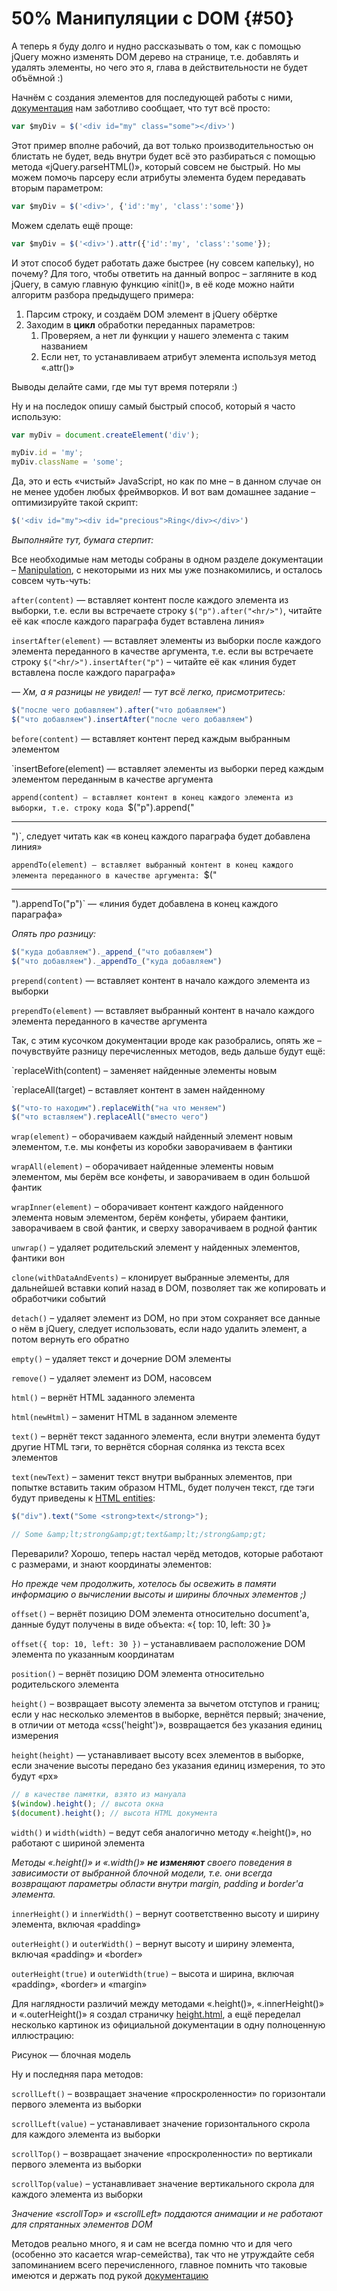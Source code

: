 # 50% Манипуляции с DOM {#50}

А теперь я буду долго и нудно рассказывать о том, как с помощью jQuery можно изменять DOM дерево на странице, т.е. добавлять и удалять элементы, но чего это я, глава в действительности не будет объёмной :)

Начнём с создания элементов для последующей работы с ними, [документация](http://api.jquery.com/jQuery/) нам заботливо сообщает, что тут всё просто:

```javascript
var $myDiv = $('<div id="my" class="some"></div>')
```


Этот пример вполне рабочий, да вот только производительностью он блистать не будет, ведь внутри будет всё это разбираться с помощью метода «jQuery.parseHTML()», который совсем не быстрый. Но мы можем помочь парсеру если атрибуты элемента будем передавать вторым параметром:

```javascript
var $myDiv = $('<div>', {'id':'my', 'class':'some'})
```

Можем сделать ещё проще:

```javascript
var $myDiv = $('<div>').attr({'id':'my', 'class':'some'});
```

И этот способ будет работать даже быстрее (ну совсем капельку), но почему? Для того, чтобы ответить на данный вопрос – загляните в код jQuery, в самую главную функцию «init()», в её коде можно найти алгоритм разбора предыдущего примера:

1.  Парсим строку, и создаём DOM элемент в jQuery обёртке
2.  Заходим в **цикл** обработки переданных параметров:
    1.  Проверяем, а нет ли функции у нашего элемента с таким названием
    2.  Если нет, то устанавливаем атрибут элемента используя метод «.attr()»

Выводы делайте сами, гдe мы тут время потеряли :)

Ну и на последок опишу самый быстрый способ, который я часто использую:

```javascript
var myDiv = document.createElement('div');

myDiv.id = 'my';
myDiv.className = 'some';
```

Да, это и есть «чистый» JavaScript, но как по мне – в данном случае он не менее удобен любых фреймворков. И вот вам домашнее задание – оптимизируйте такой скрипт:

```javascript
$('<div id="my"><div id="precious">Ring</div></div>')
```

_Выполняйте тут, бумага стерпит:_

Все необходимые нам методы собраны в одном разделе документации – [Manipulation](http://api.jquery.com/category/manipulation/), с некоторыми из них мы уже познакомились, и осталось совсем чуть-чуть:

`after(content)` — вставляет контент после каждого элемента из выборки, т.е. если вы встречаете строку `$("p").after("<hr/>")`, читайте её как «после каждого параграфа будет вставлена линия»

`insertAfter(element)` — вставляет элементы из выборки после каждого элемента переданного в качестве аргумента, т.е. если вы встречаете строку `$("<hr/>").insertAfter("p")` – читайте её как «линия будет вставлена после каждого параграфа»

  _— Хм, а я разницы не увидел! — тут всё легко, присмотритесь:_
  ```javascript
$("после чего добавляем").after("что добавляем")
$("что добавляем").insertAfter("после чего добавляем")
```

`before(content)` — вставляет контент перед каждым выбранным элементом

`insertBefore(element) — вставляет элементы из выборки перед каждым элементом переданным в качестве аргумента

`append(content) — вставляет контент в конец каждого элемента из выборки, т.е. строку кода `$("p").append("<hr/>")`, следует читать как «в конец каждого параграфа будет добавлена линия»

`appendTo(element) — вставляет выбранный контент в конец каждого элемента переданного в качестве аргумента: `$("<hr/>").appendTo("p")` — «линия будет добавлена в конец каждого параграфа»

  _Опять про разницу:_
  ```javascript
$("куда добавляем")._append_("что добавляем")
$("что добавляем")._appendTo_("куда добавляем")
```

`prepend(content)` — вставляет контент в начало каждого элемента из выборки

`prependTo(element)` — вставляет выбранный контент в начало каждого элемента переданного в качестве аргумента

Так, с этим кусочком документации вроде как разобрались, опять же – почувствуйте разницу перечисленных методов, ведь дальше будут ещё:

`replaceWith(content) – заменяет найденные элементы новым

`replaceAll(target) – вставляет контент в замен найденному
  ```javascript
$("что-то находим").replaceWith("на что меняем")
$("что вставляем").replaceAll("вместо чего")
```

`wrap(element)` – оборачиваем каждый найденный элемент новым элементом, т.е. мы конфеты из коробки заворачиваем в фантики

`wrapAll(element)` – оборачивает найденные элементы новым элементом, мы берём все конфеты, и заворачиваем в один большой фантик

`wrapInner(element)` – оборачивает контент каждого найденного элемента новым элементом, берём конфеты, убираем фантики, заворачиваем в свой фантик, и сверху заворачиваем в родной фантик

`unwrap()` – удаляет родительский элемент у найденных элементов, фантики вон

`clone(withDataAndEvents)` – клонирует выбранные элементы, для дальнейшей вставки копий назад в DOM, позволяет так же копировать и обработчики событий

`detach()` – удаляет элемент из DOM, но при этом сохраняет все данные о нём в jQuery, следует использовать, если надо удалить элемент, а потом вернуть его обратно

`empty()` – удаляет текст и дочерние DOM элементы

`remove()` – удаляет элемент из DOM, насовсем

`html()` – вернёт HTML заданного элемента

`html(newHtml)` – заменит HTML в заданном элементе

`text()` – вернёт текст заданного элемента, если внутри элемента будут другие HTML тэги, то вернётся сборная солянка из текста всех элементов

`text(newText)` – заменит текст внутри выбранных элементов, при попытке вставить таким образом HTML, будет получен текст, где тэги будут приведены к [HTML entities](http://ru.wikipedia.org/wiki/%D0%9C%D0%BD%D0%B5%D0%BC%D0%BE%D0%BD%D0%B8%D0%BA%D0%B8_%D0%B2_HTML):

  ```javascript
$("div").text("Some <strong>text</strong>");

// Some &amp;lt;strong&amp;gt;text&amp;lt;/strong&amp;gt;
```

Переварили? Хорошо, теперь настал черёд методов, которые работают с размерами, и знают координаты элементов:

_Но прежде чем продолжить, хотелось бы освежить в памяти информацию о вычислении высоты и ширины блочных элементов ;)_

`offset()` – вернёт позицию DOM элемента относительно document'а, данные будут получены в виде объекта: «{ top: 10, left: 30 }»

`offset({ top: 10, left: 30 })` – устанавливаем расположение DOM элемента по указанным координатам

`position()` – вернёт позицию DOM элемента относительно родительского элемента

`height()` – возвращает высоту элемента за вычетом отступов и границ; если у нас несколько элементов в выборке, вернётся первый; значение, в отличии от метода «css('height')», возвращается без указания единиц измерения

`height(height)` — устанавливает высоту всех элементов в выборке, если значение высоты передано без указания единиц измерения, то это будут «px»

  ```javascript
// в качестве памятки, взято из мануала
$(window).height(); // высота окна
$(document).height(); // высота HTML документа
```

`width()` и `width(width)` – ведут себя аналогично методу «.height()», но работают с шириной элемента

_Методы «.height()» и «.width()» **не изменяют** своего поведения в зависимости от выбранной блочной модели, т.е. они всегда возвращают параметры области внутри margin, padding и border'а элемента._

`innerHeight()` и `innerWidth()` – вернут соответственно высоту и ширину элемента, включая «padding»

`outerHeight()` и `outerWidth()` – вернут высоту и ширину элемента, включая «padding» и «border»

`outerHeight(true)` и `outerWidth(true)` – высота и ширина, включая «padding», «border» и «margin»

Для наглядности различий между методами «.height()», «.innerHeight()» и «.outerHeight()» я создал страничку [height.html](http://anton.shevchuk.name/book/code/height.html), а ещё переделал несколько картинок из официальной документации в одну полноценную иллюстрацию:

Рисунок — блочная модель

Ну и последняя пара методов:

`scrollLeft()` – возвращает значение «проскроленности» по горизонтали первого элемента из выборки

`scrollLeft(value)` – устанавливает значение горизонтального скрола для каждого элемента из выборки

`scrollTop()` – возвращает значение «проскроленности» по вертикали первого элемента из выборки

`scrollTop(value)` – устанавливает значение вертикального скрола для каждого элемента из выборки

_Значение «scrollTop» и «scrollLeft» поддаются анимации и не работают для спрятанных элементов DOM_

Методов реально много, я и сам не всегда помню что и для чего (особенно это касается wrap-семейства), так что не утруждайте себя запоминанием всего перечисленного, главное помнить что таковые имеются и держать под рукой [документацию](http://api.jquery.com/category/manipulation/)
